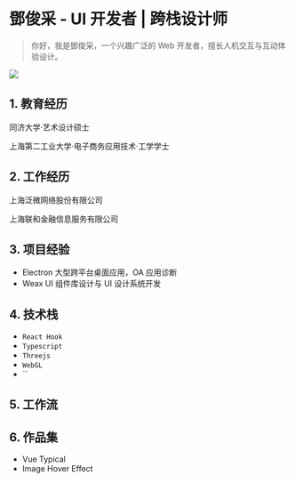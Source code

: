 # 鄧俊采 - UI 开发者 | 跨栈设计师

> 你好，我是鄧俊采，一个兴趣广泛的 Web 开发者，擅长人机交互与互动体验设计。

![](https://pic4.zhimg.com/80/v2-3625104666d70baa294e9a08b89f9dcf_720w.jpg)

## 1. 教育经历

同济大学·艺术设计硕士

上海第二工业大学·电子商务应用技术·工学学士

## 2. 工作经历

上海泛微网络股份有限公司

上海联和金融信息服务有限公司

## 3. 项目经验

- Electron 大型跨平台桌面应用，OA 应用诊断
- Weax UI 组件库设计与 UI 设计系统开发

## 4. 技术栈

- `React Hook`
- `Typescript`
- `Threejs` 
- `WebGL`
- ``

## 5. 工作流

## 6. 作品集

- Vue Typical
- Image Hover Effect

## 